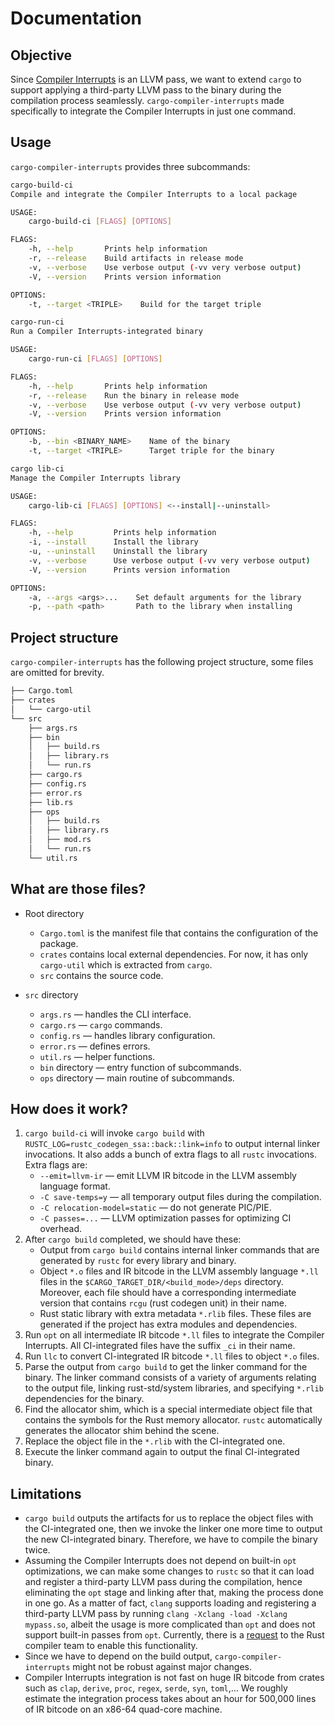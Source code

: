 # Documentation

## Objective

Since [Compiler Interrupts](https://pldi21.sigplan.org/details/pldi-2021-papers/82/Frequent-Background-Polling-on-a-Shared-Thread-using-Light-Weight-Compiler-Interrupt) is an LLVM pass, we want to extend `cargo` to support applying a third-party LLVM pass to the binary during the compilation process seamlessly. `cargo-compiler-interrupts` made specifically to integrate the Compiler Interrupts in just one command.

## Usage

`cargo-compiler-interrupts` provides three subcommands:

``` sh
cargo-build-ci
Compile and integrate the Compiler Interrupts to a local package

USAGE:
    cargo-build-ci [FLAGS] [OPTIONS]

FLAGS:
    -h, --help       Prints help information
    -r, --release    Build artifacts in release mode
    -v, --verbose    Use verbose output (-vv very verbose output)
    -V, --version    Prints version information

OPTIONS:
    -t, --target <TRIPLE>    Build for the target triple
```

``` sh
cargo-run-ci
Run a Compiler Interrupts-integrated binary

USAGE:
    cargo-run-ci [FLAGS] [OPTIONS]

FLAGS:
    -h, --help       Prints help information
    -r, --release    Run the binary in release mode
    -v, --verbose    Use verbose output (-vv very verbose output)
    -V, --version    Prints version information

OPTIONS:
    -b, --bin <BINARY_NAME>    Name of the binary
    -t, --target <TRIPLE>      Target triple for the binary
```

``` sh
cargo lib-ci
Manage the Compiler Interrupts library

USAGE:
    cargo-lib-ci [FLAGS] [OPTIONS] <--install|--uninstall>

FLAGS:
    -h, --help         Prints help information
    -i, --install      Install the library
    -u, --uninstall    Uninstall the library
    -v, --verbose      Use verbose output (-vv very verbose output)
    -V, --version      Prints version information

OPTIONS:
    -a, --args <args>...    Set default arguments for the library
    -p, --path <path>       Path to the library when installing
```

## Project structure

`cargo-compiler-interrupts` has the following project structure, some files are omitted for brevity.

``` sh
├── Cargo.toml
├── crates
│   └── cargo-util
└── src
    ├── args.rs
    ├── bin
    │   ├── build.rs
    │   ├── library.rs
    │   └── run.rs
    ├── cargo.rs
    ├── config.rs
    ├── error.rs
    ├── lib.rs
    ├── ops
    │   ├── build.rs
    │   ├── library.rs
    │   ├── mod.rs
    │   └── run.rs
    └── util.rs
```

## What are those files?

- Root directory
  - `Cargo.toml` is the manifest file that contains the configuration of the package.
  - `crates` contains local external dependencies. For now, it has only `cargo-util` which is extracted from `cargo`.
  - `src` contains the source code.
  
- `src` directory
  - `args.rs` — handles the CLI interface.
  - `cargo.rs` — `cargo` commands.
  - `config.rs` — handles library configuration.
  - `error.rs` — defines errors.
  - `util.rs` — helper functions.
  - `bin` directory — entry function of subcommands.
  - `ops` directory — main routine of subcommands.

## How does it work?

1. `cargo build-ci` will invoke `cargo build` with `RUSTC_LOG=rustc_codegen_ssa::back::link=info` to output internal linker invocations. It also adds a bunch of extra flags to all `rustc` invocations. Extra flags are:
    - `--emit=llvm-ir` — emit LLVM IR bitcode in the LLVM assembly language format.
    - `-C save-temps=y` — all temporary output files during the compilation.
    - `-C relocation-model=static` — do not generate PIC/PIE.
    - `-C passes=...` — LLVM optimization passes for optimizing CI overhead.
2. After `cargo build` completed, we should have these:
    - Output from `cargo build` contains internal linker commands that are generated by `rustc` for every library and binary.
    - Object `*.o` files and IR bitcode in the LLVM assembly language `*.ll` files in the `$CARGO_TARGET_DIR/<build_mode>/deps` directory. Moreover, each file should have a corresponding intermediate version that contains `rcgu` (rust codegen unit) in their name.
    - Rust static library with extra metadata `*.rlib` files. These files are generated if the project has extra modules and dependencies.
3. Run `opt` on all intermediate IR bitcode `*.ll` files to integrate the Compiler Interrupts. All CI-integrated files have the suffix `_ci` in their name.
4. Run `llc` to convert CI-integrated IR bitcode `*.ll` files to object `*.o` files.
5. Parse the output from `cargo build` to get the linker command for the binary. The linker command consists of a variety of arguments relating to the output file, linking rust-std/system libraries, and specifying `*.rlib` dependencies for the binary.
6. Find the allocator shim, which is a special intermediate object file that contains the symbols for the Rust memory allocator. `rustc` automatically generates the allocator shim behind the scene.
7. Replace the object file in the `*.rlib` with the CI-integrated one.
8. Execute the linker command again to output the final CI-integrated binary.

## Limitations

- `cargo build` outputs the artifacts for us to replace the object files with the CI-integrated one, then we invoke the linker one more time to output the new CI-integrated binary. Therefore, we have to compile the binary twice.
- Assuming the Compiler Interrupts does not depend on built-in `opt` optimizations, we can make some changes to `rustc` so that it can load and register a third-party LLVM pass during the compilation, hence eliminating the `opt` stage and linking after that, making the process done in one go. As a matter of fact, `clang` supports loading and registering a third-party LLVM pass by running `clang -Xclang -load -Xclang mypass.so`, albeit the usage is more complicated than `opt` and does not support built-in passes from `opt`. Currently, there is a [request](https://github.com/rust-lang/compiler-team/issues/419) to the Rust compiler team to enable this functionality.
- Since we have to depend on the build output, `cargo-compiler-interrupts` might not be robust against major changes.
- Compiler Interrupts integration is not fast on huge IR bitcode from crates such as `clap`, `derive`, `proc`, `regex`, `serde`, `syn`, `toml`,... We roughly estimate the integration process takes about an hour for 500,000 lines of IR bitcode on an x86-64 quad-core machine.

